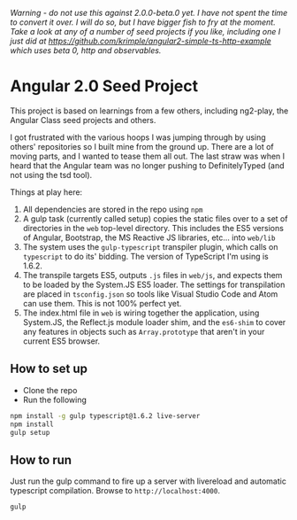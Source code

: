 _Warning - do not use this against 2.0.0-beta.0 yet. I have not spent the time to convert it over. I will do so, but I have bigger fish to fry at the moment. Take a look at any of a number of seed projects if you like, including one I just did at https://github.com/krimple/angular2-simple-ts-http-example which uses beta 0, http and observables._

# Angular 2.0 Seed Project

This project is based on learnings from a few others, including
ng2-play, the Angular Class seed projects and others.

I got frustrated with the various hoops I was jumping through by using
others' repositories so I built mine from the ground up. There are a lot
of moving parts, and I wanted to tease them all out. The last straw was
when I heard that the Angular team was no longer pushing to
DefinitelyTyped (and not using the tsd tool).

Things at play here:

1.  All dependencies are stored in the repo using `npm`
2.  A gulp task (currently called setup) copies the static files over to
    a set of directories in the `web` top-level directory. This includes
    the ES5 versions of Angular, Bootstrap, the MS Reactive JS
    libraries, etc... into `web/lib`
3.  The system uses the `gulp-typescript` transpiler plugin, which calls
    on `typescript` to do its' bidding. The version of TypeScript I'm
    using is 1.6.2.
4.  The transpile targets ES5, outputs `.js` files in `web/js`, and
    expects them to be loaded by the System.JS ES5 loader.  The settings
    for transpilation are placed in `tsconfig.json` so tools like Visual
    Studio Code and Atom can use them.  This is not 100% perfect yet.
5.  The index.html file in `web` is wiring together the application,
    using System.JS, the Reflect.js module loader shim, and the
    `es6-shim` to cover any features in objects such as
    `Array.prototype` that aren't in your current ES5 browser.

## How to set up 

* Clone the repo
* Run the following

```bash
npm install -g gulp typescript@1.6.2 live-server
npm install
gulp setup
```

## How to run

Just run the gulp command to fire up a server with livereload and automatic typescript compilation. Browse to `http://localhost:4000`.

```bash
gulp 
```
